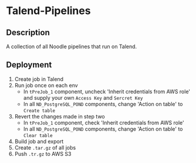 # Talend-Pipelines

## Description
A collection of all Noodle pipelines that run on Talend.

## Deployment

1. Create job in Talend
2. Run job once on each env
    - In `tPreJob_1` component, uncheck 'Inherit credentials from AWS role' and supply your own `Access Key` and `Sercret Key`
    - In all `ND_PostgreSQL_POND` components, change 'Action on table' to `Create table`
3. Revert the changes made in step two
    - In `tPreJob_1` component, check 'Inherit credentials from AWS role'
    - In all `ND_PostgreSQL_POND` components, change 'Action on table' to `Clear table`
4. Build job and export
5. Create `.tar.gz` of all jobs
6. Push `.tr.gz` to AWS S3